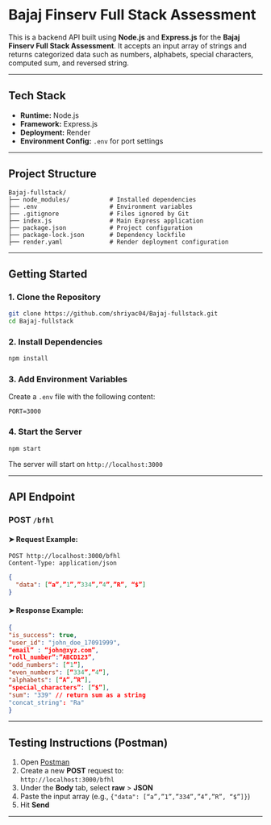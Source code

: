 # Bajaj Finserv Full Stack Assessment

This is a backend API built using **Node.js** and **Express.js** for the **Bajaj Finserv Full Stack Assessment**. It accepts an input array of strings and returns categorized data such as numbers, alphabets, special characters, computed sum, and reversed string.

---

## Tech Stack

- **Runtime:** Node.js  
- **Framework:** Express.js  
- **Deployment:** Render  
- **Environment Config:** `.env` for port settings

---

## Project Structure

```
Bajaj-fullstack/
├── node_modules/           # Installed dependencies
├── .env                    # Environment variables
├── .gitignore              # Files ignored by Git
├── index.js                # Main Express application
├── package.json            # Project configuration
├── package-lock.json       # Dependency lockfile
├── render.yaml             # Render deployment configuration
```

---

## Getting Started

### 1. Clone the Repository

```bash
git clone https://github.com/shriyac04/Bajaj-fullstack.git
cd Bajaj-fullstack
```

### 2. Install Dependencies

```bash
npm install
```

### 3. Add Environment Variables

Create a `.env` file with the following content:

```env
PORT=3000
```

### 4. Start the Server

```bash
npm start
```

The server will start on `http://localhost:3000`

---

## API Endpoint

### POST `/bfhl`

#### ➤ Request Example:

```http
POST http://localhost:3000/bfhl
Content-Type: application/json
```

```json
{
  "data": [“a”,”1”,”334”,”4”,”R”, “$”]
}
```

#### ➤ Response Example:

```json
{
"is_success": true,
"user_id": "john_doe_17091999",
“email” : “john@xyz.com”,
“roll_number”:”ABCD123”,
"odd_numbers": [“1”],
"even_numbers": [“334”,”4”],
"alphabets": [“A”,”R”],
“special_characters”: [“$”],
"sum": "339" // return sum as a string
"concat_string": "Ra"
}
```

---

## Testing Instructions (Postman)

1. Open [Postman](https://www.postman.com/)
2. Create a new **POST** request to:  
   `http://localhost:3000/bfhl`
3. Under the **Body** tab, select **raw** > **JSON**
4. Paste the input array (e.g., `{"data": [“a”,”1”,”334”,”4”,”R”, “$”]}`)
5. Hit **Send**

---
